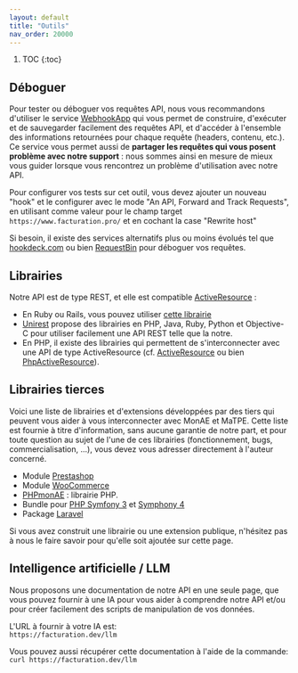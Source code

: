 ```yaml
---
layout: default
title: "Outils"
nav_order: 20000
---
```


1. TOC
{:toc}

## Déboguer

Pour tester ou déboguer vos requêtes API, nous vous recommandons d'utiliser le service [WebhookApp](https://www.webhookapp.com/) qui vous permet de construire, d'exécuter et de sauvegarder facilement des requêtes API, et d'accéder à l'ensemble des informations retournées pour chaque requête (headers, contenu, etc.). Ce service vous permet aussi de <strong>partager les requêtes qui vous posent problème avec notre support</strong> : nous sommes ainsi en mesure de mieux vous guider lorsque vous rencontrez un problème d'utilisation avec notre API.

Pour configurer vos tests sur cet outil, vous devez ajouter un nouveau "hook" et le configurer avec le mode "An API, Forward and Track Requests", en utilisant comme valeur pour le champ target `https://www.facturation.pro/` et en cochant la case "Rewrite host"

Si besoin, il existe des services alternatifs plus ou moins évolués tel que [hookdeck.com](https://hookdeck.com/) ou bien [RequestBin](https://requestbin.com/) pour déboguer vos requêtes.

## Librairies

Notre API est de type REST, et elle est compatible [ActiveResource](https://github.com/rails/activeresource) :

- En Ruby ou Rails, vous pouvez utiliser [cette librairie](https://www.facturation.pro/facturation.rb)
- [Unirest](http://unirest.io/) propose des librairies en PHP, Java, Ruby, Python et Objective-C pour utiliser facilement une API REST telle que la notre.
- En PHP, il existe des librairies qui permettent de s'interconnecter avec une API de type ActiveResource (cf. [ActiveResource](https://github.com/Indatus/ActiveResource) ou bien [PhpActiveResource](https://github.com/phurni/PhpActiveResource)).

## Librairies tierces

Voici une liste de librairies et d'extensions développées par des tiers qui peuvent vous aider à vous interconnecter avec MonAE et MaTPE. Cette liste est fournie à titre d'information, sans aucune garantie de notre part, et pour toute question au sujet de l'une de ces librairies (fonctionnement, bugs, commercialisation, ...), vous devez vous adresser directement à l'auteur concerné.

- Module [Prestashop](https://store.comexpertise.com/modules/prestashop/facturation.pro-monae-matpe/)
- Module [WooCommerce](https://wpfacturationpro.fr/)
- [PHPmonAE](https://github.com/Atome-TM/PHPmonAE) : librairie PHP.
- Bundle pour [PHP Symfony 3](https://github.com/Tiloweb/tiloweb-matpe) et [Symphony 4](https://github.com/Isoka/monae-symfony4-service)
- Package [Laravel](https://github.com/atome-dev/laravel-facturationpro-api)

Si vous avez construit une librairie ou une extension publique, n'hésitez pas à nous le faire savoir pour qu'elle soit ajoutée sur cette page.

## Intelligence artificielle / LLM

Nous proposons une documentation de notre API en une seule page, que vous pouvez fournir à une IA pour vous aider à comprendre notre API et/ou pour créer facilement des scripts de manipulation de vos données.

L'URL à fournir à votre IA est:<br/>
```https://facturation.dev/llm```

Vous pouvez aussi récupérer cette documentation à l'aide de la commande:<br/>
```curl https://facturation.dev/llm```
